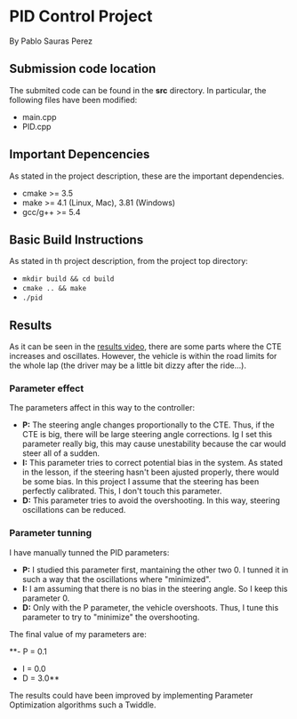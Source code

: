 # PID Control Project 
By Pablo Sauras Perez

## Submission code location
The submited code can be found in the **src** directory. In particular, the following files have been modified:
- main.cpp
- PID.cpp

## Important Depencencies
As stated in the project description, these are the important dependencies.
- cmake >= 3.5
- make >= 4.1 (Linux, Mac), 3.81 (Windows)
- gcc/g++ >= 5.4

## Basic Build Instructions
As stated in th project description, from the project top directory:
- ```mkdir build && cd build```
- ```cmake .. && make```
-   ```./pid```

## Results
As it can be seen in the [results video](https://github.com/pablosaurasperez/CarND-PID-Control-Project/blob/master/PID_result.mov), there are some parts where the CTE increases and oscillates. However, the vehicle is within the road limits for the whole lap (the driver may be a little bit dizzy after the ride...).

### Parameter effect
The parameters affect in this way to the controller:
- **P:** The steering angle changes proportionally to the CTE. Thus, if the CTE is big, there will be large steering angle corrections. Ig I set this parameter really big, this may cause unestability because the car would steer all of a sudden.
- **I:** This parameter tries to correct potential bias in the system. As stated in the lesson, if the steering hasn't been ajusted properly, there would be some bias. In this project I assume that the steering has been perfectly calibrated. This, I don't touch this parameter.
- **D:** This parameter tries to avoid the overshooting. In this way, steering oscillations can be reduced.

### Parameter tunning
I have manually tunned the PID parameters:
- **P:** I studied this parameter first, mantaining the other two 0. I tunned it in such a way that the oscillations where "minimized".
- **I:** I am assuming that there is no bias in the steering angle. So I keep this parameter 0.
- **D:** Only with the P parameter, the vehicle overshoots. Thus, I tune this parameter to try to "minimize" the overshooting.

The final value of my parameters are: 

**- P = 0.1 
- I = 0.0
- D = 3.0**

The results could have been improved by implementing Parameter Optimization algorithms such a Twiddle.
